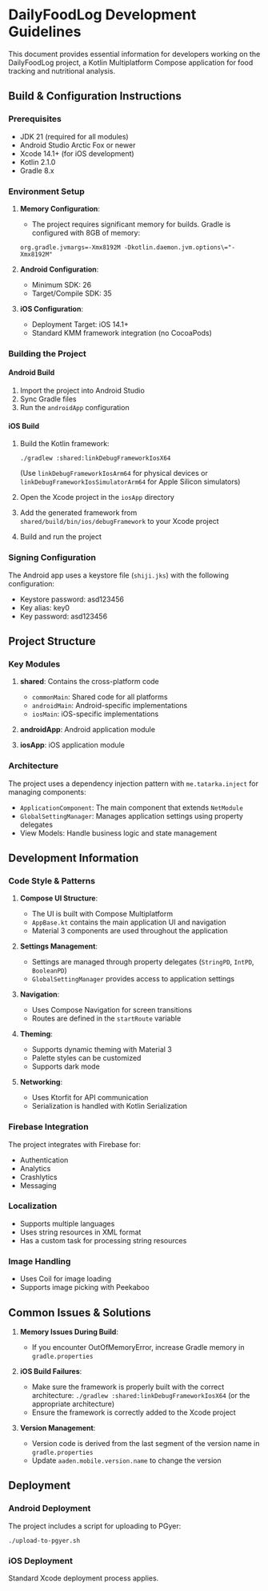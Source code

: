 # DailyFoodLog Development Guidelines

This document provides essential information for developers working on the DailyFoodLog project, a Kotlin Multiplatform Compose application for food tracking and nutritional analysis.

## Build & Configuration Instructions

### Prerequisites

- JDK 21 (required for all modules)
- Android Studio Arctic Fox or newer
- Xcode 14.1+ (for iOS development)
- Kotlin 2.1.0
- Gradle 8.x

### Environment Setup

1. **Memory Configuration**:
   - The project requires significant memory for builds. Gradle is configured with 8GB of memory:
   ```
   org.gradle.jvmargs=-Xmx8192M -Dkotlin.daemon.jvm.options\="-Xmx8192M"
   ```

2. **Android Configuration**:
   - Minimum SDK: 26
   - Target/Compile SDK: 35

3. **iOS Configuration**:
   - Deployment Target: iOS 14.1+
   - Standard KMM framework integration (no CocoaPods)

### Building the Project

#### Android Build

1. Import the project into Android Studio
2. Sync Gradle files
3. Run the `androidApp` configuration

#### iOS Build

1. Build the Kotlin framework:
   ```
   ./gradlew :shared:linkDebugFrameworkIosX64
   ```
   (Use `linkDebugFrameworkIosArm64` for physical devices or `linkDebugFrameworkIosSimulatorArm64` for Apple Silicon simulators)

2. Open the Xcode project in the `iosApp` directory
3. Add the generated framework from `shared/build/bin/ios/debugFramework` to your Xcode project
4. Build and run the project

### Signing Configuration

The Android app uses a keystore file (`shiji.jks`) with the following configuration:
- Keystore password: asd123456
- Key alias: key0
- Key password: asd123456

## Project Structure

### Key Modules

1. **shared**: Contains the cross-platform code
   - `commonMain`: Shared code for all platforms
   - `androidMain`: Android-specific implementations
   - `iosMain`: iOS-specific implementations

2. **androidApp**: Android application module

3. **iosApp**: iOS application module

### Architecture

The project uses a dependency injection pattern with `me.tatarka.inject` for managing components:

- `ApplicationComponent`: The main component that extends `NetModule`
- `GlobalSettingManager`: Manages application settings using property delegates
- View Models: Handle business logic and state management

## Development Information

### Code Style & Patterns

1. **Compose UI Structure**:
   - The UI is built with Compose Multiplatform
   - `AppBase.kt` contains the main application UI and navigation
   - Material 3 components are used throughout the application

2. **Settings Management**:
   - Settings are managed through property delegates (`StringPD`, `IntPD`, `BooleanPD`)
   - `GlobalSettingManager` provides access to application settings

3. **Navigation**:
   - Uses Compose Navigation for screen transitions
   - Routes are defined in the `startRoute` variable

4. **Theming**:
   - Supports dynamic theming with Material 3
   - Palette styles can be customized
   - Supports dark mode

5. **Networking**:
   - Uses Ktorfit for API communication
   - Serialization is handled with Kotlin Serialization

### Firebase Integration

The project integrates with Firebase for:
- Authentication
- Analytics
- Crashlytics
- Messaging

### Localization

- Supports multiple languages
- Uses string resources in XML format
- Has a custom task for processing string resources

### Image Handling

- Uses Coil for image loading
- Supports image picking with Peekaboo

## Common Issues & Solutions

1. **Memory Issues During Build**:
   - If you encounter OutOfMemoryError, increase Gradle memory in `gradle.properties`

2. **iOS Build Failures**:
   - Make sure the framework is properly built with the correct architecture: 
     `./gradlew :shared:linkDebugFrameworkIosX64` (or the appropriate architecture)
   - Ensure the framework is correctly added to the Xcode project

3. **Version Management**:
   - Version code is derived from the last segment of the version name in `gradle.properties`
   - Update `aaden.mobile.version.name` to change the version

## Deployment

### Android Deployment

The project includes a script for uploading to PGyer:
```
./upload-to-pgyer.sh
```

### iOS Deployment

Standard Xcode deployment process applies.

